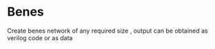 # Benes
Create benes network of any required size , output can be obtained as verilog code or as data
